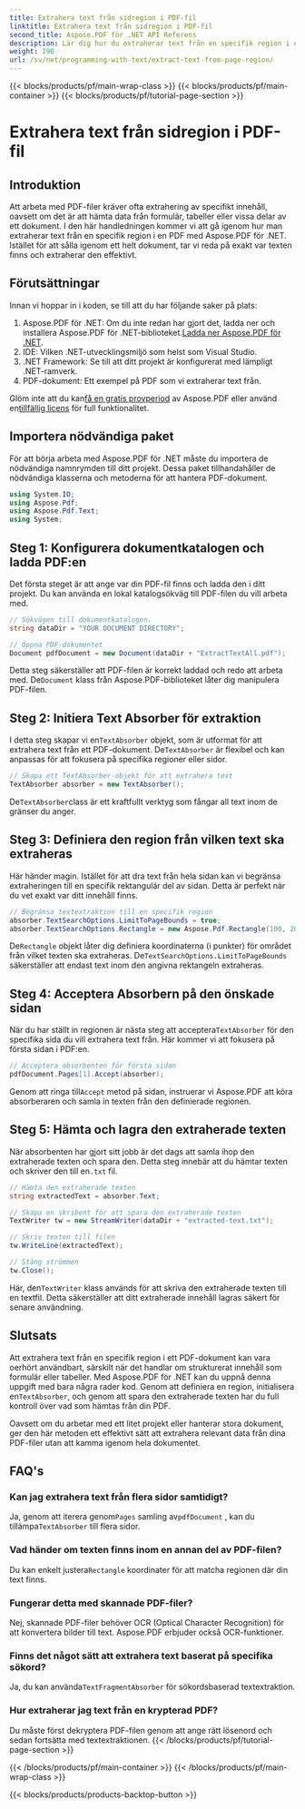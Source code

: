 ```yaml
---
title: Extrahera text från sidregion i PDF-fil
linktitle: Extrahera text från sidregion i PDF-fil
second_title: Aspose.PDF för .NET API Referens
description: Lär dig hur du extraherar text från en specifik region i en PDF med Aspose.PDF för .NET med denna steg-för-steg-guide. Samla och spara text från dina dokument effektivt.
weight: 190
url: /sv/net/programming-with-text/extract-text-from-page-region/
---
```


{{< blocks/products/pf/main-wrap-class >}}
{{< blocks/products/pf/main-container >}}
{{< blocks/products/pf/tutorial-page-section >}}

# Extrahera text från sidregion i PDF-fil

## Introduktion

Att arbeta med PDF-filer kräver ofta extrahering av specifikt innehåll, oavsett om det är att hämta data från formulär, tabeller eller vissa delar av ett dokument. I den här handledningen kommer vi att gå igenom hur man extraherar text från en specifik region i en PDF med Aspose.PDF för .NET. Istället för att sålla igenom ett helt dokument, tar vi reda på exakt var texten finns och extraherar den effektivt.

## Förutsättningar

Innan vi hoppar in i koden, se till att du har följande saker på plats:

1.  Aspose.PDF för .NET: Om du inte redan har gjort det, ladda ner och installera Aspose.PDF för .NET-biblioteket.[Ladda ner Aspose.PDF för .NET](https://releases.aspose.com/pdf/net/).
2. IDE: Vilken .NET-utvecklingsmiljö som helst som Visual Studio.
3. .NET Framework: Se till att ditt projekt är konfigurerat med lämpligt .NET-ramverk.
4. PDF-dokument: Ett exempel på PDF som vi extraherar text från.

 Glöm inte att du kan[få en gratis provperiod](https://releases.aspose.com/) av Aspose.PDF eller använd en[tillfällig licens](https://purchase.aspose.com/temporary-license/) för full funktionalitet.

## Importera nödvändiga paket

För att börja arbeta med Aspose.PDF för .NET måste du importera de nödvändiga namnrymden till ditt projekt. Dessa paket tillhandahåller de nödvändiga klasserna och metoderna för att hantera PDF-dokument.

```csharp
using System.IO;
using Aspose.Pdf;
using Aspose.Pdf.Text;
using System;
```

## Steg 1: Konfigurera dokumentkatalogen och ladda PDF:en

Det första steget är att ange var din PDF-fil finns och ladda den i ditt projekt. Du kan använda en lokal katalogsökväg till PDF-filen du vill arbeta med.

```csharp
// Sökvägen till dokumentkatalogen.
string dataDir = "YOUR DOCUMENT DIRECTORY";

// Öppna PDF-dokumentet
Document pdfDocument = new Document(dataDir + "ExtractTextAll.pdf");
```

 Detta steg säkerställer att PDF-filen är korrekt laddad och redo att arbeta med. De`Document` klass från Aspose.PDF-biblioteket låter dig manipulera PDF-filen.

## Steg 2: Initiera Text Absorber för extraktion

 I detta steg skapar vi en`TextAbsorber` objekt, som är utformat för att extrahera text från ett PDF-dokument. De`TextAbsorber` är flexibel och kan anpassas för att fokusera på specifika regioner eller sidor.

```csharp
// Skapa ett TextAbsorber-objekt för att extrahera text
TextAbsorber absorber = new TextAbsorber();
```

 De`TextAbsorber`class är ett kraftfullt verktyg som fångar all text inom de gränser du anger.

## Steg 3: Definiera den region från vilken text ska extraheras

Här händer magin. Istället för att dra text från hela sidan kan vi begränsa extraheringen till en specifik rektangulär del av sidan. Detta är perfekt när du vet exakt var ditt innehåll finns.

```csharp
// Begränsa textextraktion till en specifik region
absorber.TextSearchOptions.LimitToPageBounds = true;
absorber.TextSearchOptions.Rectangle = new Aspose.Pdf.Rectangle(100, 200, 250, 350);
```

 De`Rectangle` objekt låter dig definiera koordinaterna (i punkter) för området från vilket texten ska extraheras. De`TextSearchOptions.LimitToPageBounds` säkerställer att endast text inom den angivna rektangeln extraheras.

## Steg 4: Acceptera Absorbern på den önskade sidan

 När du har ställt in regionen är nästa steg att acceptera`TextAbsorber` för den specifika sida du vill extrahera text från. Här kommer vi att fokusera på första sidan i PDF:en.

```csharp
// Acceptera absorbenten för första sidan
pdfDocument.Pages[1].Accept(absorber);
```

 Genom att ringa till`Accept` metod på sidan, instruerar vi Aspose.PDF att köra absorberaren och samla in texten från den definierade regionen.

## Steg 5: Hämta och lagra den extraherade texten

 När absorbenten har gjort sitt jobb är det dags att samla ihop den extraherade texten och spara den. Detta steg innebär att du hämtar texten och skriver den till en`.txt` fil.

```csharp
// Hämta den extraherade texten
string extractedText = absorber.Text;

// Skapa en skribent för att spara den extraherade texten
TextWriter tw = new StreamWriter(dataDir + "extracted-text.txt");

// Skriv texten till filen
tw.WriteLine(extractedText);

// Stäng strömmen
tw.Close();
```

 Här, den`TextWriter` klass används för att skriva den extraherade texten till en textfil. Detta säkerställer att ditt extraherade innehåll lagras säkert för senare användning.

## Slutsats

 Att extrahera text från en specifik region i ett PDF-dokument kan vara oerhört användbart, särskilt när det handlar om strukturerat innehåll som formulär eller tabeller. Med Aspose.PDF för .NET kan du uppnå denna uppgift med bara några rader kod. Genom att definiera en region, initialisera en`TextAbsorber`, och genom att spara den extraherade texten har du full kontroll över vad som hämtas från din PDF.

Oavsett om du arbetar med ett litet projekt eller hanterar stora dokument, ger den här metoden ett effektivt sätt att extrahera relevant data från dina PDF-filer utan att kamma igenom hela dokumentet.

## FAQ's

### Kan jag extrahera text från flera sidor samtidigt?
 Ja, genom att iterera genom`Pages` samling av`pdfDocument` , kan du tillämpa`TextAbsorber` till flera sidor.

### Vad händer om texten finns inom en annan del av PDF-filen?
 Du kan enkelt justera`Rectangle` koordinater för att matcha regionen där din text finns.

### Fungerar detta med skannade PDF-filer?
Nej, skannade PDF-filer behöver OCR (Optical Character Recognition) för att konvertera bilder till text. Aspose.PDF erbjuder också OCR-funktioner.

### Finns det något sätt att extrahera text baserat på specifika sökord?
 Ja, du kan använda`TextFragmentAbsorber` för sökordsbaserad textextraktion.

### Hur extraherar jag text från en krypterad PDF?
Du måste först dekryptera PDF-filen genom att ange rätt lösenord och sedan fortsätta med textextraktionen.
{{< /blocks/products/pf/tutorial-page-section >}}

{{< /blocks/products/pf/main-container >}}
{{< /blocks/products/pf/main-wrap-class >}}

{{< blocks/products/products-backtop-button >}}
